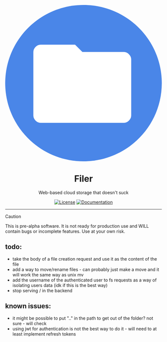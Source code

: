 <div align="center">

<!-- icon -->
<svg xmlns="http://www.w3.org/2000/svg" viewBox="0 0 1024 1024"><g transform="translate(0, 0) scale(1.0)"><path fill="#4a86e8" d="M0 512c0-282.77 229.23-512 512-512s512 229.23 512 512-229.23 512-512 512S0 794.77 0 512z"/></g><g transform="translate(120, 900) scale(0.8)"><path fill="#ffffff" d="M140-160q-24 0-42-18.5T80-220v-520q0-23 18-41.5t42-18.5h281l60 60h339q23 0 41.5 18.5T880-680v460q0 23-18.5 41.5T820-160H140Z"/></g><g transform="translate(190, -150) scale(0.6)"><path fill="#4a86e8" d="M480-80q-84 0-157-31.5T196-197q-54-54-85-127.5T80-482q0-84 31-156.5T196-765q54-54 127-84.5T480-880q84 0 157 30.5T764-765q54 54 85 126.5T880-482q0 84-31 157.5T764-197q-54 54-127 85.5T480-80Zm0-58q35-36 58.5-82.5T577-331H384q14 60 37.5 108t58.5 85Zm-85-12q-25-38-43-82t-30-99H172q38 71 88 111.5T395-150Zm171-1q72-23 129.5-69T788-331H639q-13 54-30.5 98T566-151ZM152-391h159q-3-27-3.5-48.5T307-482q0-25 1-44.5t4-43.5H152q-7 24-9.5 43t-2.5 45q0 26 2.5 46.5T152-391Zm221 0h215q4-31 5-50.5t1-40.5q0-20-1-38.5t-5-49.5H373q-4 31-5 49.5t-1 38.5q0 21 1 40.5t5 50.5Zm275 0h160q7-24 9.5-44.5T820-482q0-26-2.5-45t-9.5-43H649q3 35 4 53.5t1 34.5q0 22-1.5 41.5T648-391Zm-10-239h150q-33-69-90.5-115T565-810q25 37 42.5 80T638-630Zm-254 0h194q-11-53-37-102.5T480-820q-32 27-54 71t-42 119Zm-212 0h151q11-54 28-96.5t43-82.5q-75 19-131 64t-91 115Z"/></g></svg>

# Filer
Web-based cloud storage that doesn't suck

<!-- badges -->
<a href="https://github.com/undeadjess/Filer?tab=GPL-3.0-1-ov-file#readme"><img src="https://img.shields.io/badge/license-GPL--3.0-blue.svg" alt="License"></a>
<a href="https://github.com/undeadjess/Filer/wiki"><img src="https://img.shields.io/badge/docs-wiki-blue.svg" alt="Documentation"></a>

</div>

****

> [!CAUTION]
> This is pre-alpha software. It is not ready for production use and WILL contain bugs or incomplete features. Use at your own risk.

## todo:
 - take the body of a file creation request and use it as the content of the file
 - add a way to move/rename files - can probably just make a move and it will work the same way as unix mv
 - add the username of the authenticated user to fs requests as a way of isolating users data (idk if this is the best way)
 - stop serving / in the backend


## known issues:
 - it might be possible to put ".." in the path to get out of the folder? not sure - will check
 - using jwt for authentication is not the best way to do it - will need to at least implement refresh tokens
